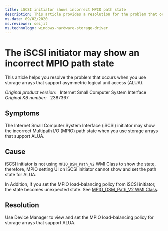 ```yaml
---
title: iSCSI initiator shows incorrect MPIO path state
description: This article provides a resolution for the problem that occurs when you use storage arrays that support asymmetric logical unit access (ALUA).
ms.date: 09/02/2020
ms.reviewer: seijit
ms.technology: windows-hardware-storage-driver
---
```

# The iSCSI initiator may show an incorrect MPIO path state

This article helps you resolve the problem that occurs when you use storage arrays that support asymmetric logical unit access (ALUA).

_Original product version:_ &nbsp; Internet Small Computer System Interface  
_Original KB number:_ &nbsp; 2387367

## Symptoms

The Internet Small Computer System Interface (iSCSI) initiator may show the incorrect Multipath I/O (MPIO) path state when you use storage arrays that support ALUA.

## Cause

iSCSI initiator is not using `MPIO_DSM_Path_V2` WMI Class to show the state, therefore, MPIO setting UI on iSCSI initiator cannot show and set the path state for ALUA.

In Addition, if you set the MPIO load-balancing policy from iSCSI initiator, the state becomes unexpected state. See [MPIO_DSM_Path_V2 WMI Class](/windows-hardware/drivers/storage/mpio-dsm-path-v2-wmi-class).

## Resolution

Use Device Manager to view and set the MPIO load-balancing policy for storage arrays that support ALUA.

